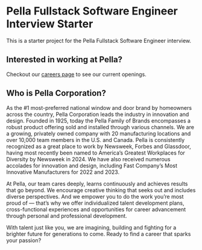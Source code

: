 # Pella Fullstack Software Engineer Interview Starter

This is a starter project for the Pella Fullstack Software Engineer interview.

## Interested in working at Pella?

Checkout our [careers page](https://ebgj.fa.us2.oraclecloud.com/hcmUI/CandidateExperience/en/sites/Pella-Careers/requisitions?lastSelectedFacet=CATEGORIES&selectedCategoriesFacet=300000300174433) to see our current openings.

## Who is Pella Corporation?

As the #1 most-preferred national window and door brand by homeowners across the country, Pella Corporation leads the industry in innovation and design. Founded in 1925, today the Pella Family of Brands encompasses a robust product offering sold and installed through various channels.  We are a growing, privately owned company with 20 manufacturing locations and over 10,000 team members in the U.S. and Canada. Pella is consistently recognized as a great place to work by Newsweek, Forbes and Glassdoor, having most recently been named to America’s Greatest Workplaces for Diversity by Newsweek in 2024. We have also received numerous accolades for innovation and design, including Fast Company’s Most Innovative Manufacturers for 2022 and 2023.

At Pella, our team cares deeply, learns continuously and achieves results that go beyond. We encourage creative thinking that seeks out and includes diverse perspectives. And we empower you to do the work you’re most proud of — that’s why we offer individualized talent development plans, cross-functional experiences and opportunities for career advancement through personal and professional development.

With talent just like you, we are imagining, building and fighting for a brighter future for generations to come. Ready to find a career that sparks your passion?
